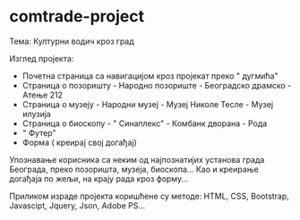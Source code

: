 # comtrade-project

  Тема: Културни водич кроз град
  
  Изглед пројекта:
  - Почетна страница са навигацијом кроз пројекат преко " дугмића"
  - Страница о позоришту
        - Народно позориште
        - Београдско драмско
        - Атење 212
  - Страница о музеју
        - Народни музеј
        - Музеј Николе Тесле
        - Музеј илузија
  - Страница о биоскопу
        - " Синаплекс"
        - Комбанк дворана
        - Рода
  - " Футер"
  - Форма ( креирај свој догађај)
  
  Упознавање корисника са неким од најпознатијих установа града Београда, преко позоришта, музеја, биоскопа... Као и креирање догађаја по жељи, на крају рада кроз форму...
  
  Приликом израде пројекта коришћене су методе: HTML, CSS, Bootstrap, Javascipt, Jquery, Json, Adobe PS...
